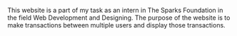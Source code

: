 This website is a part of my task as an intern in The Sparks Foundation in the field Web Development and Designing.
The purpose of the website is to make transactions between multiple users and display those transactions.
